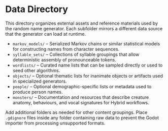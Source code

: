 # Data Directory

This directory organizes external assets and reference materials used by the random name generator. Each subfolder mirrors a different data source that the generator can load at runtime.

- `markov_models/` – Serialized Markov chains or similar statistical models for constructing names from character sequences.
- `syllable_sets/` – Collections of syllable groupings that allow deterministic assembly of pronounceable tokens.
- `wordlists/` – Curated name lists that can be sampled directly or used to seed other algorithms.
- `objects/` – Optional thematic lists for inanimate objects or artifacts used in specialized generators.
- `people/` – Optional demographic-specific lists or metadata used to produce person names.
- `monsters/` – Documentation and resources that describe creature anatomy, behaviours, and vocal signatures for Hybrid workflows.

Add additional folders as needed for other content groupings. Place `.gdignore` files inside any folder containing raw data to prevent the Godot importer from processing unsupported formats.
